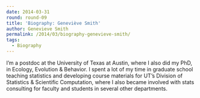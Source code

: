 ```yaml
---
date: 2014-03-31
round: round-09
title: 'Biography: Geneviève Smith'
author: Genevieve Smith
permalink: /2014/03/biography-genevieve-smith/
tags:
  - Biography
---
```

I&#8217;m a postdoc at the University of Texas at Austin, where I also did my PhD, in Ecology, Evolution & Behavior. I spent a lot of my time in graduate school teaching statistics and developing course materials for UT&#8217;s Division of Statistics & Scientific Computation, where I also became involved with stats consulting for faculty and students in several other departments.
